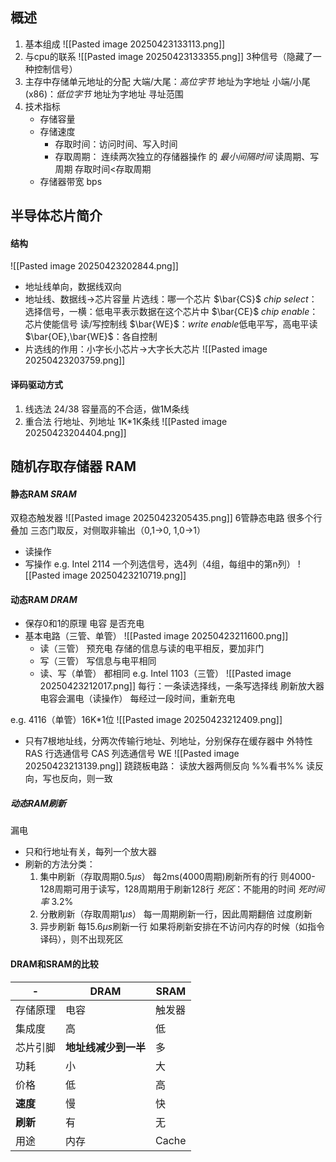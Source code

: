 ## 概述
1. 基本组成
    ![[Pasted image 20250423133113.png]]
2. 与cpu的联系
    ![[Pasted image 20250423133355.png]]
    3种信号（隐藏了一种控制信号）
3. 主存中存储单元地址的分配
    大端/大尾：*高位字节* 地址为字地址
    小端/小尾(x86)：*低位字节* 地址为字地址
    寻址范围
4. 技术指标
    - 存储容量
    - 存储速度
        - 存取时间：访问时间、写入时间
        - 存取周期：
            连续两次独立的存储器操作 的 *最小间隔时间*
            读周期、写周期
        存取时间<存取周期
    - 存储器带宽 bps
## 半导体芯片简介
#### 结构
![[Pasted image 20250423202844.png]]
- 地址线单向，数据线双向
- 地址线、数据线->芯片容量
片选线：哪一个芯片
    $\bar{CS}$ *chip select*：选择信号，一横：低电平表示数据在这个芯片中
    $\bar{CE}$ *chip enable*：芯片使能信号
读/写控制线
    $\bar{WE}$：*write enable*低电平写，高电平读
    $\bar{OE},\bar{WE}$：各自控制
- 片选线的作用：小字长小芯片->大字长大芯片
![[Pasted image 20250423203759.png]]

#### 译码驱动方式
1. 线选法
    24/38
    容量高的不合适，做1M条线
2. 重合法
    行地址、列地址
    1K\*1K条线
    ![[Pasted image 20250423204404.png]]
## 随机存取存储器 RAM
#### 静态RAM *SRAM*
双稳态触发器
![[Pasted image 20250423205435.png]]
6管静态电路
很多个行叠加
三态门取反，对侧取非输出（0,1->0, 1,0->1）
- 读操作
- 写操作
 e.g. Intel 2114
  一个列选信号，选4列（4组，每组中的第n列）
  ![[Pasted image 20250423210719.png]]
#### 动态RAM *DRAM*
- 保存0和1的原理
    电容 是否充电
- 基本电路（三管、单管）
    ![[Pasted image 20250423211600.png]]
    - 读（三管）
        预充电
        存储的信息与读的电平相反，要加非门
    - 写（三管）
        写信息与电平相同
    - 读、写（单管）
        都相同
e.g. Intel 1103（三管）
![[Pasted image 20250423212017.png]]
每行：一条读选择线，一条写选择线
刷新放大器
    电容会漏电（读操作）
    每经过一段时间，重新充电

e.g. 4116（单管）16K\*1位
![[Pasted image 20250423212409.png]]
- 只有7根地址线，分两次传输行地址、列地址，分别保存在缓存器中
外特性
    RAS 行选通信号
    CAS 列选通信号
    WE
![[Pasted image 20250423213139.png]]
跷跷板电路：
    读放大器两侧反向
%%看书%%
    读反向，写也反向，则一致
##### 动态RAM刷新
漏电
- 只和行地址有关，每列一个放大器
- 刷新的方法分类：
    1. 集中刷新（存取周期0.5$\mu s$）
        每2ms(4000周期)刷新所有的行
        则4000-128周期可用于读写，128周期用于刷新128行
        *死区*：不能用的时间
        *死时间率* 3.2%
    2. 分散刷新（存取周期1$\mu s$）
        每一周期刷新一行，因此周期翻倍
        过度刷新
    3. 异步刷新
        每15.6$\mu s$刷新一行
        如果将刷新安排在不访问内存的时候（如指令译码），则不出现死区
#### DRAM和SRAM的比较
| -      | DRAM         | SRAM  |
| ------ | ------------ | ----- |
| 存储原理   | 电容           | 触发器   |
| 集成度    | 高            | 低     |
| 芯片引脚   | **地址线减少到一半** | 多     |
| 功耗     | 小            | 大     |
| 价格     | 低            | 高     |
| **速度** | 慢            | 快     |
| **刷新** | 有            | 无     |
| 用途     | 内存           | Cache |
